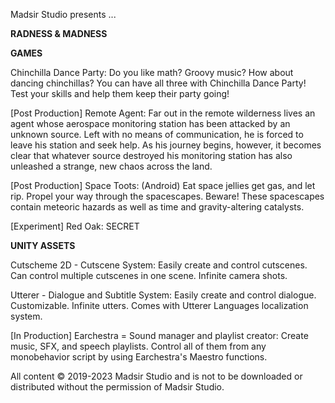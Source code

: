 Madsir Studio presents ...

**RADNESS & MADNESS**

**GAMES**

Chinchilla Dance Party: Do you like math? Groovy music? How about dancing chinchillas? You can have all three with Chinchilla Dance Party! Test your skills and help them keep their party going!

[Post Production]
Remote Agent: Far out in the remote wilderness lives an agent whose aerospace monitoring station has been attacked by an unknown source. Left with no means of communication, he is forced to leave his station and seek help. As his journey begins, however, it becomes clear that whatever source destroyed his monitoring station has also unleashed a strange, new chaos across the land.

[Post Production]
Space Toots: (Android) Eat space jellies get gas, and let rip. Propel your way through the spacescapes. Beware! These spacescapes contain meteoric hazards as well as time and gravity-altering catalysts.

[Experiment]
Red Oak: SECRET

**UNITY ASSETS**

Cutscheme 2D - Cutscene System: Easily create and control cutscenes. Can control multiple cutscenes in one scene. Infinite camera shots.

Utterer - Dialogue and Subtitle System: Easily create and control dialogue. Customizable. Infinite utters. Comes with Utterer Languages localization system.

[In Production]
Earchestra = Sound manager and playlist creator: Create music, SFX, and speech playlists. Control all of them from any monobehavior script by using Earchestra's Maestro functions.

All content © 2019-2023 Madsir Studio and is not to be downloaded or distributed without the permission of Madsir Studio.
